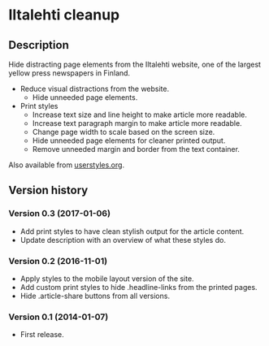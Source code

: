 # Iltalehti cleanup

## Description

Hide distracting page elements from the Iltalehti website,
one of the largest yellow press newspapers in Finland.

- Reduce visual distractions from the website.
  - Hide unneeded page elements.
- Print styles
  - Increase text size and line height to make article more readable.
  - Increase text paragraph margin to make article more readable.
  - Change page width to scale based on the screen size.
  - Hide unneeded page elements for cleaner printed output.
  - Remove unneeded margin and border from the text container.


Also available from [userstyles.org](https://userstyles.org/styles/96834/iltalehti-cleanup).


## Version history

### Version 0.3 (2017-01-06)
- Add print styles to have clean stylish output for the article content.
- Update description with an overview of what these styles do.

### Version 0.2 (2016-11-01)
- Apply styles to the mobile layout version of the site.
- Add custom print styles to hide .headline-links from the printed pages.
- Hide .article-share buttons from all versions.

### Version 0.1 (2014-01-07)
- First release.
